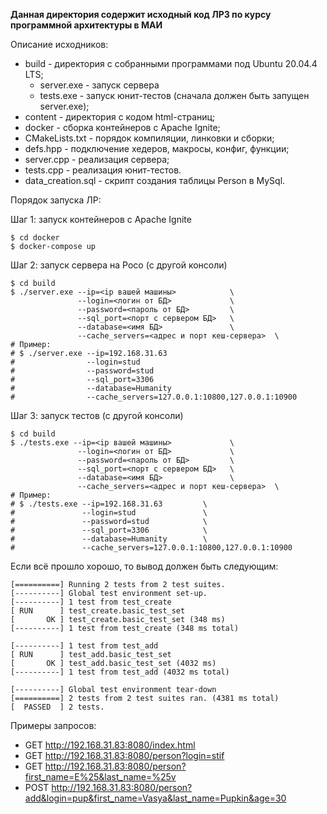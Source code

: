 **Данная директория содержит исходный код ЛР3 по курсу программной архитектуры в МАИ**

Описание исходников:

- build - директория с собранными программами под Ubuntu 20.04.4 LTS;
  - server.exe - запуск сервера
  - tests.exe - запуск юнит-тестов (сначала должен быть запущен server.exe);
- content - директория с кодом html-страниц;
- docker - сборка контейнеров с Apache Ignite;
- CMakeLists.txt - порядок компиляции, линковки и сборки;
- defs.hpp - подключение хедеров, макросы, конфиг, функции;
- server.cpp - реализация сервера;
- tests.cpp - реализация юнит-тестов.
- data_creation.sql - скрипт создания таблицы Person в MySql.

Порядок запуска ЛР:

Шаг 1: запуск контейнеров с Apache Ignite

```shell
$ cd docker
$ docker-compose up
```

Шаг 2: запуск сервера на Poco (с другой консоли)

```shell
$ cd build
$ ./server.exe --ip=<ip вашей машины>            \
               --login=<логин от БД>             \
               --password=<пароль от БД>         \
               --sql_port=<порт с сервером БД>   \
               --database=<имя БД>               \
               --cache_servers=<адрес и порт кеш-сервера>  \
# Пример:
# $ ./server.exe --ip=192.168.31.63                                     
#                --login=stud  
#                --password=stud  
#                --sql_port=3306                 
#                --database=Humanity
#                --cache_servers=127.0.0.1:10800,127.0.0.1:10900 
```

Шаг 3: запуск тестов (с другой консоли)

```shell
$ cd build
$ ./tests.exe --ip=<ip вашей машины>             \
               --login=<логин от БД>             \
               --password=<пароль от БД>         \
               --sql_port=<порт с сервером БД>   \
               --database=<имя БД>               \
               --cache_servers=<адрес и порт кеш-сервера>  \
# Пример:
# $ ./tests.exe --ip=192.168.31.63         \
#               --login=stud               \
#               --password=stud            \
#               --sql_port=3306            \
#               --database=Humanity        \
#               --cache_servers=127.0.0.1:10800,127.0.0.1:10900 
```

Если всё прошло хорошо, то вывод должен быть следующим:

```shell
[==========] Running 2 tests from 2 test suites.
[----------] Global test environment set-up.
[----------] 1 test from test_create
[ RUN      ] test_create.basic_test_set
[       OK ] test_create.basic_test_set (348 ms)
[----------] 1 test from test_create (348 ms total)

[----------] 1 test from test_add
[ RUN      ] test_add.basic_test_set
[       OK ] test_add.basic_test_set (4032 ms)
[----------] 1 test from test_add (4032 ms total)

[----------] Global test environment tear-down
[==========] 2 tests from 2 test suites ran. (4381 ms total)
[  PASSED  ] 2 tests.
```

Примеры запросов:

- GET http://192.168.31.83:8080/index.html
- GET http://192.168.31.83:8080/person?login=stif
- GET http://192.168.31.83:8080/person?first_name=E%25&last_name=%25v
- POST http://192.168.31.83:8080/person?add&login=pup&first_name=Vasya&last_name=Pupkin&age=30
